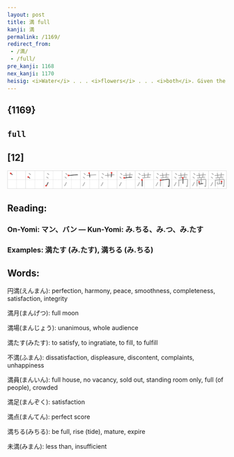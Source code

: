 ```yaml
---
layout: post
title: 満 full
kanji: 満
permalink: /1169/
redirect_from:
 - /満/
 - /full/
pre_kanji: 1168
nex_kanji: 1170
heisig: <i>Water</i> . . . <i>flowers</i> . . . <i>both</i>. Given the abstract nature of this last primitive, you may want to borrow the image from the previous frame.
---
```


## {1169}

## `full`

## [12]

<div class="stroke"><img src="../images/E6BA80.png" /></div>

## Reading:

### On-Yomi: マン、バン &mdash; Kun-Yomi: み.ちる、み.つ、み.たす

### Examples: 満たす (み.たす), 満ちる (み.ちる)

## Words:

円満(えんまん): perfection, harmony, peace, smoothness, completeness, satisfaction, integrity

満月(まんげつ): full moon

満場(まんじょう): unanimous, whole audience

満たす(みたす): to satisfy, to ingratiate, to fill, to fulfill

不満(ふまん): dissatisfaction, displeasure, discontent, complaints, unhappiness

満員(まんいん): full house, no vacancy, sold out, standing room only, full (of people), crowded

満足(まんぞく): satisfaction

満点(まんてん): perfect score

満ちる(みちる): be full, rise (tide), mature, expire

未満(みまん): less than, insufficient
